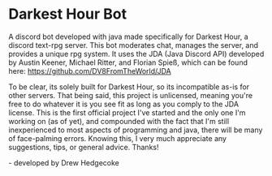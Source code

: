 # Darkest Hour Bot
A discord bot developed with java made specifically for Darkest Hour, a discord text-rpg server. This bot moderates chat, manages the server, and provides a unique rpg system. It uses the JDA (Java Discord API) developed by Austin Keener, Michael Ritter, and Florian Spieß, which can be found here: https://github.com/DV8FromTheWorld/JDA

To be clear, its solely built for Darkest Hour, so its incompatible as-is for other servers. That being said, this project is unlicensed, meaning you're free to do whatever it is you see fit as long as you comply to the JDA license. This is the first official project I've started and the only one I'm working on (as of yet), and compounded with the fact that I'm still inexperienced to most aspects of programming and java, there will be many of face-palming errors. Knowing this, I very much appreciate any suggestions, tips, or general advice. Thanks!

\- developed by Drew Hedgecoke
